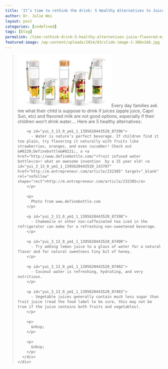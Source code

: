 ```yaml
---
title: 'It’s time to rethink the drink: 5 Healthy Alternatives to Juice &#038; Flavored Milk'
author: Dr. Julie Wei
layout: post
categories: [undefined]
tags: [blog]
permalink: /time-rethink-drink-5-healthy-alternatives-juice-flavored-milk/
featured-image: /wp-content/uploads/2014/03/slide-image-1-300x168.jpg
---
```

<blockquote id="yui_3_13_0_ym1_1_1395620443520_87386">
  <div id="yui_3_13_0_ym1_1_1395620443520_87385">
    <div dir="ltr" id="yui_3_13_0_ym1_1_1395620443520_87384">
      <div id="yui_3_13_0_ym1_1_1395620443520_87393">
        <p id="yui_3_13_0_ym1_1_1395620443520_87394">
          <img class="alignleft size-medium wp-image-982" alt="slide-image-1" src="/wp-content/uploads/2014/03/slide-image-1-300x168.jpg" width="300" height="168" />Every day families ask me what their child is suppose to drink if juices (apple juice, Capri Sun, etc) and flavored milk are not good options, especially if their children won&#8217;t drink water&#8230;. Here are 5 healthy alternatives:
        </p>
        
        <p id="yui_3_13_0_ym1_1_1395620443520_87396">
          - Water is nature’s perfect beverage. If children find it too plain, try flavoring it naturally with fruits like strawberries, oranges, and even cucumber! Check out &#8220;Definebottle&#8221;, a <a href="http://www.definebottle.com/">fruit infused water bottle</a>! what an awesome invention  by a 15 year old! <a id="yui_3_13_0_ym1_1_1395620443520_143707" href="http://m.entrepreneur.com/article/232385" target="_blank" rel="nofollow" shape="rect">http://m.entrepreneur.com/article/232385</a>
        </p>
        
        <p>
          Photo from www.definebottle.com
        </p>
        
        <p id="yui_3_13_0_ym1_1_1395620443520_87398">
          - Chamomile or other non-caffeinated tea iced in the refrigerator can make for a refreshing non-sweetened beverage.
        </p>
        
        <p id="yui_3_13_0_ym1_1_1395620443520_87400">
          - Try adding lemon juice to a glass of water for a natural flavor and for natural sweetness tiny bit of honey.
        </p>
        
        <p id="yui_3_13_0_ym1_1_1395620443520_87402">
          - Coconut water is refreshing, hydrating, and very nutritious.
        </p>
        
        <p id="yui_3_13_0_ym1_1_1395620443520_87403">
          - Vegetable juices generally contain much less sugar than fruit juice (read the food label to be sure, this may not be true if the juice contains both fruits and vegetables).
        </p>
        
        <p>
          &nbsp;
        </p>
        
        <p>
          &nbsp;
        </p>
      </div>
    </div>
  </div>
</blockquote>

&nbsp;

<div>
  <div dir="ltr">
    <div>
      <p>
        &nbsp;
      </p>
    </div>
  </div>
</div>

&nbsp;



 [1]: the-book